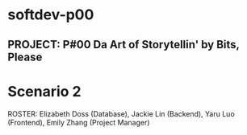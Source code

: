 # softdev-p00

## PROJECT: P#00 Da Art of Storytellin' by Bits, Please
# Scenario 2
ROSTER: Elizabeth Doss (Database), Jackie Lin (Backend), Yaru Luo (Frontend), Emily Zhang (Project Manager) 